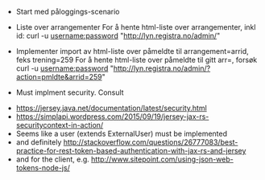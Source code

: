* Start med påloggings-scenario

* Liste over arrangementer
For å hente html-liste over arrangementer, inkl id:
curl -u <username:password> "http://lyn.registra.no/admin/"

* Implementer import av html-liste over påmeldte til arrangement=arrid, feks trening=259
For å hente html-liste over påmeldte til gitt arr=<arrid>, forsøk
curl -u <username:password> "http://lyn.registra.no/admin/?action=pmldte&arrid=259"

* Must implment security. Consult
- https://jersey.java.net/documentation/latest/security.html
- https://simplapi.wordpress.com/2015/09/19/jersey-jax-rs-securitycontext-in-action/
- Seems like a user (extends ExternalUser) must be implemented
- and definitely http://stackoverflow.com/questions/26777083/best-practice-for-rest-token-based-authentication-with-jax-rs-and-jersey
- and for the client, e.g. http://www.sitepoint.com/using-json-web-tokens-node-js/
